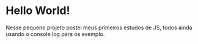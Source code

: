 # Hello World! 
Nesse pequeno projeto postei meus primeiros estudos de JS, todos ainda usando o console.log para os exemplo. 
